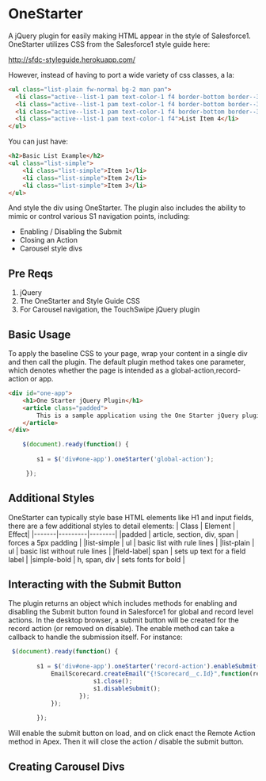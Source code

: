 # OneStarter

A jQuery plugin for easily making HTML appear in the style of Salesforce1.  OneStarter utilizes CSS from the Salesforce1 style guide here:

http://sfdc-styleguide.herokuapp.com/

However, instead of having to port a wide variety of css classes, a la:

```html
<ul class="list-plain fw-normal bg-2 man pan">
  <li class="active--list-1 pam text-color-1 f4 border-bottom border--3">List Item 1</li>
  <li class="active--list-1 pam text-color-1 f4 border-bottom border--3">List Item 2</li>
  <li class="active--list-1 pam text-color-1 f4 border-bottom border--3">List Item 3</li>
  <li class="active--list-1 pam text-color-1 f4">List Item 4</li>
</ul>
```

You can just have:

```html
<h2>Basic List Example</h2>
<ul class="list-simple">
	<li class="list-simple">Item 1</li>
	<li class="list-simple">Item 2</li>
	<li class="list-simple">Item 3</li>
</ul>
```

And style the div using OneStarter.  The plugin also includes the ability to mimic or control various S1 navigation points, including:

* Enabling / Disabling the Submit
* Closing an Action
* Carousel style divs

## Pre Reqs 
1. jQuery
2. The OneStarter and Style Guide CSS
3. For Carousel navigation, the TouchSwipe jQuery plugin

## Basic Usage
To apply the baseline CSS to your page, wrap your content in a single div and then call the plugin.  The default plugin method takes one parameter, which denotes whether the page is intended as a global-action,record-action or app.

```html
<div id="one-app">
	<h1>One Starter jQuery Plugin</h1>
	<article class="padded">
		This is a sample application using the One Starter jQuery plugin.
	</article>
</div>
```

```javascript
	$(document).ready(function() {
   		
       	s1 = $('div#one-app').oneStarter('global-action');

     });
```	
## Additional Styles
OneStarter can typically style base HTML elements like H1 and input fields, there are a few additional styles to detail elements:
| Class | Element | Effect|
|-------|---------|--------|
|padded | article, section, div, span | forces a 5px padding |
|list-simple | ul | basic list with rule lines |
|list-plain | ul | basic list without rule lines |
|field-label| span | sets up text for a field label |
|simple-bold | h, span, div | sets fonts for bold |


## Interacting with the Submit Button
The plugin returns an object which includes methods for enabling and disabling the Submit button found in Salesforce1 for global and record level actions.  In the desktop browser, a submit button will be created for the record action (or removed on disable).  The enable method can take a callback to handle the submission itself.  For instance:

```javascript
 $(document).ready(function() {
   		
       	s1 = $('div#one-app').oneStarter('record-action').enableSubmit(function() {
            EmailScorecard.createEmail("{!Scorecard__c.Id}",function(res, mes) {
         			    s1.close();
                		s1.disableSubmit();
        		    }); 
            });
            
    	});
```
Will enable the submit button on load, and on click enact the Remote Action method in Apex.  Then it will close the action / disable the submit button.

## Creating Carousel Divs

